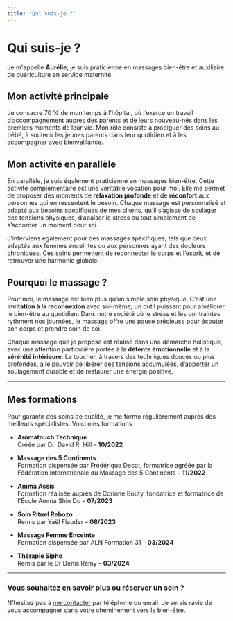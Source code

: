 ```yaml
---
title: "Qui suis-je ?"
---
```



# Qui suis-je ?

Je m'appelle **Aurélie**, je suis praticienne en massages bien-être et auxiliaire de puériculture en service maternité.

## Mon activité principale

Je consacre 70 % de mon temps à l’hôpital, où j’exerce un travail d’accompagnement auprès des parents et de leurs nouveau-nés dans les premiers moments de leur vie. Mon rôle consiste à prodiguer des soins au bébé, à soutenir les jeunes parents dans leur quotidien et à les accompagner avec bienveillance.

## Mon activité en parallèle

En parallèle, je suis également praticienne en massages bien-être. Cette activité complémentaire est une véritable vocation pour moi. Elle me permet de proposer des moments de **relaxation profonde** et de **réconfort** aux personnes qui en ressentent le besoin. Chaque massage est personnalisé et adapté aux besoins spécifiques de mes clients, qu’il s’agisse de soulager des tensions physiques, d’apaiser le stress ou tout simplement de s’accorder un moment pour soi.

J’interviens également pour des massages spécifiques, tels que ceux adaptés aux femmes enceintes ou aux personnes ayant des douleurs chroniques. Ces soins permettent de reconnecter le corps et l’esprit, et de retrouver une harmonie globale.

## Pourquoi le massage ?

Pour moi, le massage est bien plus qu’un simple soin physique. C’est une **invitation à la reconnexion** avec soi-même, un outil puissant pour améliorer le bien-être au quotidien. Dans notre société où le stress et les contraintes rythment nos journées, le massage offre une pause précieuse pour écouter son corps et prendre soin de soi.

Chaque massage que je propose est réalisé dans une démarche holistique, avec une attention particulière portée à la **détente émotionnelle** et à la **sérénité intérieure**. Le toucher, à travers des techniques douces ou plus profondes, a le pouvoir de libérer des tensions accumulées, d’apporter un soulagement durable et de restaurer une énergie positive.

---

## Mes formations

Pour garantir des soins de qualité, je me forme régulièrement auprès des meilleurs spécialistes. Voici mes formations :

- **Aromatouch Technique**  
  Créée par Dr. David R. Hill – **10/2022**

- **Massage des 5 Continents**  
  Formation dispensée par Frédérique Decat, formatrice agréée par la Fédération Internationale du Massage des 5 Continents – **11/2022**

- **Amma Assis**  
  Formation réalisée auprès de Corinne Bouty, fondatrice et formatrice de l'École Amma Shin Do – **07/2023**

- **Soin Rituel Rebozo**  
  Remis par Yaël Flauder – **08/2023**

- **Massage Femme Enceinte**  
  Formation dispensée par ALN Formation 31 – **03/2024**

- **Thérapie Sipho**  
  Remis par le Dr Denis Rémy – **03/2024**

---

### Vous souhaitez en savoir plus ou réserver un soin ?

N’hésitez pas à [me contacter](#) par téléphone ou email. Je serais ravie de vous accompagner dans votre cheminement vers le bien-être.